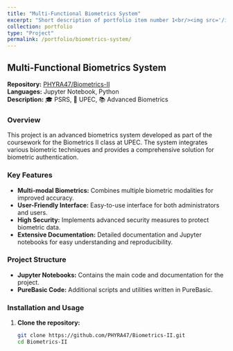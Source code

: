 ```yaml
---
title: "Multi-Functional Biometrics System"
excerpt: "Short description of portfolio item number 1<br/><img src='/images/500x300.png'>"
collection: portfolio
type: "Project"
permalink: /portfolio/biometrics-system/
---
```


## Multi-Functional Biometrics System

**Repository:** [PHYRA47/Biometrics-II](https://github.com/PHYRA47/Biometrics-II)  
**Languages:** Jupyter Notebook, Python  
**Description:** 🎓 PSRS, 🏫 UPEC, 📚 Advanced Biometrics  

### Overview

This project is an advanced biometrics system developed as part of the coursework for the Biometrics II class at UPEC. The system integrates various biometric techniques and provides a comprehensive solution for biometric authentication.

### Key Features

- **Multi-modal Biometrics:** Combines multiple biometric modalities for improved accuracy.
- **User-Friendly Interface:** Easy-to-use interface for both administrators and users.
- **High Security:** Implements advanced security measures to protect biometric data.
- **Extensive Documentation:** Detailed documentation and Jupyter notebooks for easy understanding and reproducibility.

### Project Structure

- **Jupyter Notebooks:** Contains the main code and documentation for the project.
- **PureBasic Code:** Additional scripts and utilities written in PureBasic.

### Installation and Usage

1. **Clone the repository:**
   ```bash
   git clone https://github.com/PHYRA47/Biometrics-II.git
   cd Biometrics-II